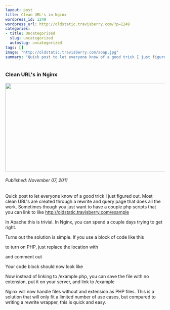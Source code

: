 ```yaml
--- 
layout: post
title: Clean URL's in Nginx
wordpress_id: 1249
wordpress_url: http://oldstatic.travisberry.com/?p=1249
categories: 
- title: Uncategorized
  slug: uncategorized
  autoslug: uncategorized
tags: []
image: "http://oldstatic.travisberry.com/soap.jpg"
summary: "Quick post to let everyone know of a good trick I just figured out. Most clean URL's are created through a rewrite and query page that does all the work."
---
```

<article class="post clearfix">
  <h3>Clean URL's in Nginx</h3>
  <a href="http://www.flickr.com/photos/wwworks/612350664 /" class="postImageLink"><img src="http://oldstatic.travisberry.com/soap.jpg" alt="" class="thumbnail alignleft" width=640 height=280 /></a>
  <h6>Published: November 07, 2011</h6>

Quick post to let everyone know of a good trick I just figured out. Most clean URL's are created through a rewrite and query page that does all the work. Sometimes though you just want to have a couple php scripts that you can link to like http://oldstatic.travisberry.com/example

In Apache this is trivial. In Nginx, you can spend a couple days trying to get right. 

Turns out the solution is simple. If you use a block of code like this

<script src="https://gist.github.com/1177191.js?file=example1.txt"></script>

to turn on PHP, just replace the location with

<script src="https://gist.github.com/1177191.js?file=example2.txt"></script>

and comment out

<script src="https://gist.github.com/1177191.js?file=example3.txt"></script>

Your code block should now look like

<script src="https://gist.github.com/1177191.js?file=example4.txt"></script>

Now instead of linking to /example.php, you can save the file with no extension, put it on your server, and link to /example

Nginx will now handle files without and extension as PHP files. This is a solution that will only fit a limited number of use cases, but compared to writing a rewrite wrapper, this is quick and easy.

</article>